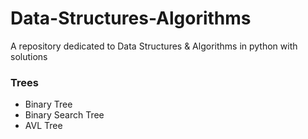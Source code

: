 # Data-Structures-Algorithms
A repository dedicated to Data Structures &amp; Algorithms in python with solutions

### Trees
* Binary Tree
* Binary Search Tree
* AVL Tree



